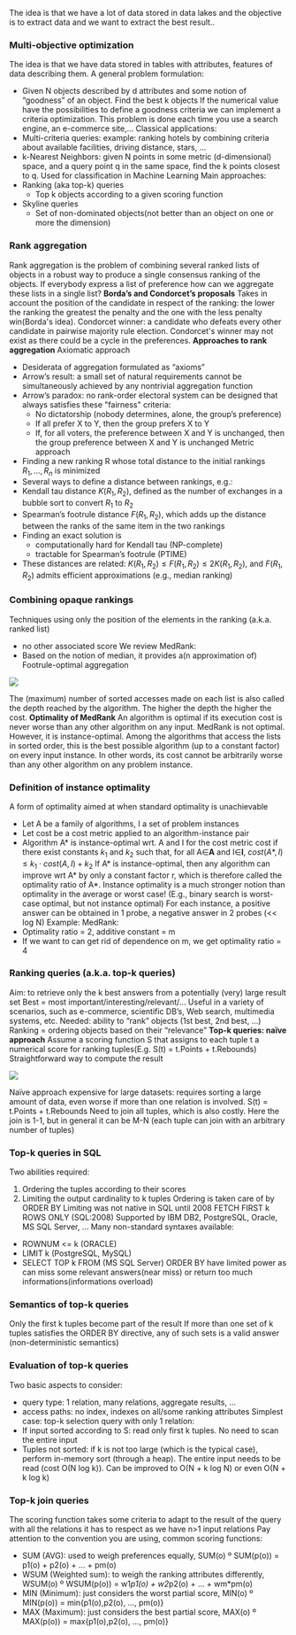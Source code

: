 The idea is that we have a lot of data stored in data lakes and the objective is to extract data  and we want to extract the best result..
### Multi-objective optimization
The idea is that we have data stored in tables with attributes, features of data describing them. 
A general problem formulation:
- Given N objects described by d attributes and some notion of “goodness” of an object. Find the best k objects
If the numerical value have the possibilities to define a goodness criteria we can implement a criteria optimization. 
This problem is done each time you use a search engine, an e-commerce site,...
Classical applications:
- Multi-criteria queries: example: ranking hotels by combining criteria about available facilities, driving distance, stars, …
- k-Nearest Neighbors: given N points in some metric (d-dimensional) space, and a query point q in the same space, find the k points closest to q. Used for classification in Machine Learning
Main approaches:
- Ranking (aka top-k) queries
	- Top k objects according to a given scoring function
- Skyline queries
	- Set of non-dominated objects(not better than an object on one or more the dimension)
### Rank aggregation
Rank aggregation is the problem of combining several ranked lists of objects in a robust way to produce a single consensus ranking of the objects. If everybody express a list of preference how can we aggregate these lists in a single list?
**Borda’s and Condorcet’s proposals**
Takes in account the position of the candidate in respect of the ranking: the lower the ranking the greatest the penalty and the one with the less penalty win(Borda's idea). Condorcet winner: a candidate who defeats every other candidate in pairwise majority rule election. Condorcet's winner may not exist as there could be a cycle in the preferences.
**Approaches to rank aggregation**
Axiomatic approach
- Desiderata of aggregation formulated as “axioms”
- Arrow’s result: a small set of natural requirements cannot be simultaneously achieved by any nontrivial aggregation function
- Arrow’s paradox: no rank-order electoral system can be designed that always satisfies these "fairness" criteria:
	- No dictatorship (nobody determines, alone, the group’s preference)
	- If all prefer X to Y, then the group prefers X to Y
	- If, for all voters, the preference between X and Y is unchanged, then the group preference between X and Y is unchanged
Metric approach
- Finding a new ranking R whose total distance to the initial rankings $R_1,…, R_n$ is minimized
- Several ways to define a distance between rankings, e.g.:
- Kendall tau distance $K(R_1, R_2)$, defined as the number of exchanges in a bubble sort to convert $R_1$ to $R_2$
- Spearman’s footrule distance $F(R_1, R_2)$, which adds up the distance between the ranks of the same item in the two rankings
-  Finding an exact solution is
	- computationally hard for Kendall tau (NP-complete)
	- tractable for Spearman’s footrule (PTIME)
- These distances are related: $K(R_1, R_2) ≤ F(R_1, R_2) ≤ 2 K(R_1, R_2)$,  and $F(R_1, R_2)$ admits efficient approximations (e.g., median ranking)
### Combining opaque rankings
Techniques using only the position of the elements in the ranking (a.k.a. ranked list)
- no other associated score 
 We review MedRank:
- Based on the notion of median, it provides a(n approximation of) Footrule-optimal aggregation

![](https://i.imgur.com/prTkjAG.png)

The (maximum) number of sorted accesses made on each list is also called the depth reached by the algorithm. The higher the depth the higher the cost.
**Optimality of MedRank**
An algorithm is optimal if its execution cost is never worse than any other algorithm on any
input. MedRank is not optimal. However, it is instance-optimal. Among the algorithms that access the lists in sorted order, this is the best possible algorithm (up to a constant factor) on every input instance. In other words, its cost cannot be arbitrarily worse than any other algorithm on any problem instance.
### Definition of instance optimality
A form of optimality aimed at when standard optimality is unachievable
- Let A be a family of algorithms, I a set of problem instances
- Let cost be a cost metric applied to an algorithm-instance pair
- Algorithm A* is instance-optimal wrt. A and I for the cost metric cost if there exist constants $k_1$ and $k_2$ such that, for all A∈**A** and I∈**I**, $cost(A*, I) ≤ k_1 ⋅ cost(A, I) + k_2$
If A* is instance-optimal, then any algorithm can improve wrt A* by only a constant factor r, which is therefore called the optimality ratio of A*. Instance optimality is a much stronger notion than optimality in the average or worst case! (E.g., binary search is worst-case optimal, but not instance optimal) For each instance, a positive answer can be obtained in 1 probe, a negative answer in 2
probes (<< log N)
Example: MedRank:
- Optimality ratio = 2, additive constant = m
- If we want to can get rid of dependence on m, we get optimality ratio = 4
### Ranking queries (a.k.a. top-k queries)
Aim: to retrieve only the k best answers from a potentially (very) large result set
Best = most important/interesting/relevant/…
Useful in a variety of scenarios, such as e-commerce, scientific DB’s, Web search, multimedia systems, etc.
Needed: ability to “rank” objects (1st best, 2nd best, …)
Ranking = ordering objects based on their “relevance”
**Top-k queries: naïve approach**
Assume a scoring function S that assigns to each tuple t a numerical score for ranking tuples(E.g. S(t) = t.Points + t.Rebounds) Straightforward way to compute the result

![](https://i.imgur.com/AnufrAo.png)

Naïve approach expensive for large datasets: requires sorting a large amount of data, even worse if more than one relation is involved. S(t) = t.Points + t.Rebounds
Need to join all tuples, which is also costly. Here the join is 1-1, but in general it can be M-N (each tuple can join with an arbitrary number of tuples)
### Top-k queries in SQL
Two abilities required:
1. Ordering the tuples according to their scores
2. Limiting the output cardinality to k tuples
Ordering is taken care of by ORDER BY
Limiting was not native in SQL until 2008
	FETCH FIRST k ROWS ONLY (SQL:2008)
Supported by IBM DB2, PostgreSQL, Oracle, MS SQL Server, …
Many non-standard syntaxes available:
- ROWNUM <= k (ORACLE)
- LIMIT k (PostgreSQL, MySQL)
- SELECT TOP k FROM (MS SQL Server)
ORDER BY have limited power as can miss some relevant answers(near miss) or return too much informations(informations overload)
### Semantics of top-k queries
Only the first k tuples become part of the result
If more than one set of k tuples satisfies the ORDER BY directive, any of such sets is a valid
answer (non-deterministic semantics)
### Evaluation of top-k queries
Two basic aspects to consider:
- query type: 1 relation, many relations, aggregate results, …
- access paths: no index, indexes on all/some ranking attributes
Simplest case: top-k selection query with only 1 relation:
- If input sorted according to S: read only first k tuples. No need to scan the entire input
- Tuples not sorted: if k is not too large (which is the typical case), perform in-memory sort (through a heap). The entire input needs to be read (cost O(N log k)). Can be improved to O(N + k log N) or even O(N + k log k)
### Top-k join queries
The scoring function takes some criteria to adapt to the result of the query with all the relations it has to respect as we have n>1 input relations
Pay attention to the convention you are using, common scoring functions:
- SUM (AVG): used to weigh preferences equally, SUM(o) º SUM(p(o)) = p1(o) + p2(o) + … + pm(o)
- WSUM (Weighted sum): to weigh the ranking attributes differently, WSUM(o) º WSUM(p(o)) = w1*p1(o) + w2*p2(o) + … + wm*pm(o)
- MIN (Minimum): just considers the worst partial score, MIN(o) º MIN(p(o)) = min{p1(o),p2(o), …, pm(o)}
- MAX (Maximum): just considers the best partial score, MAX(o) º MAX(p(o)) = max{p1(o),p2(o), …, pm(o)}
